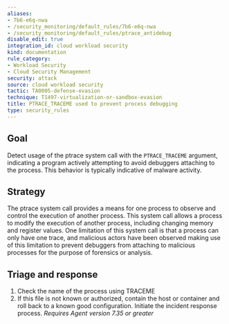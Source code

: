 ```yaml
---
aliases:
- 7b6-e6q-nwa
- /security_monitoring/default_rules/7b6-e6q-nwa
- /security_monitoring/default_rules/ptrace_antidebug
disable_edit: true
integration_id: cloud workload security
kind: documentation
rule_category:
- Workload Security
- Cloud Security Management
security: attack
source: cloud workload security
tactic: TA0005-defense-evasion
technique: T1497-virtualization-or-sandbox-evasion
title: PTRACE_TRACEME used to prevent process debugging
type: security_rules
---
```


## Goal
Detect usage of the ptrace system call with the `PTRACE_TRACEME` argument, indicating a program actively attempting to avoid debuggers attaching to the process. This behavior is typically indicative of malware activity.

## Strategy
The ptrace system call provides a means for one process to observe and control the execution of another process. This system call allows a process to modify the execution of another process, including changing memory and register values. One limitation of this system call is that a process can only have one trace, and malicious actors have been observed making use of this limitation to prevent debuggers from attaching to malicious processes for the purpose of forensics or analysis.

## Triage and response
1. Check the name of the process using TRACEME
2. If this file is not known or authorized, contain the host or container and roll back to a known good configuration. Initiate the incident response process.
*Requires Agent version 7.35 or greater*
